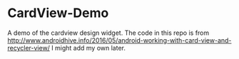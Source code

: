 # CardView-Demo
A demo of the cardview design widget.
The code in this repo is from http://www.androidhive.info/2016/05/android-working-with-card-view-and-recycler-view/
I might add my own later.
